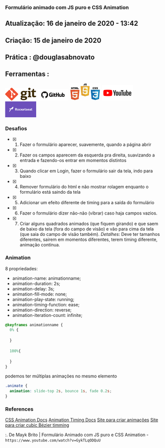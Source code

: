 ### Formulário animado com JS puro e CSS Animation

## Atualização: 16 de janeiro de 2020 - 13:42
## Criação: 15 de janeiro de 2020
## Prática : @douglasabnovato

## Ferramentas : 

![Git](/images/logo-git.png)
![Github](/images/logo-github.png)
![HTML/CSS/Javascript](/images/logo-html-css-js.jpeg)
![Youtube](/images/logo-youtube.png)
![Rocketseat](/images/logo-rocketseat.png)

### Desafios

- [x] 1. Fazer o formulário aparecer, suavemente, quando a página abrir
- [x] 2. Fazer os campos aparecem da esquerda pra direita, suavizando a entrada e fazendo-os entrar em momentos distintos
- [x] 3. Quando clicar em Login, fazer o formulário sair da tela, indo para baixo
- [x] 4. Remover formulário do html e não mostrar rolagem enquanto o formulário está saindo da tela
- [x] 5. Adicionar um efeito diferente de timing para a saída do formulário
- [x] 6. Fazer o formulário dizer não-não (vibrar) caso haja campos vazios.
- [x] 7. Criar alguns quadrados animados (que fiquem girando) e que saem de baixo da tela (fora do campo de visão) e vão para cima da tela (que saia do campo de visão também). _Detalhes_: Deve ter tamanhos diferentes, sairem em momentos diferentes, terem timing diferente, animação contínua.

### Animation

8 propriedades:

- animation-name: animationname;
- animation-duration: 2s;
- animation-delay: 3s;
- animation-fill-mode: none;
- animation-play-state: running;
- animation-timing-function: ease;
- animation-direction: reverse;
- animation-iteration-count: infinite;

```css
@keyframes animationname {
  0% {

  }

  100%{

  }
}
```

podemos ter múltiplas animações no mesmo elemento

```css
.animate {
  animation: slide-top 2s, bounce 1s, fade 0.2s;
}
```

### References

[CSS Animation Docs](https://developer.mozilla.org/en-US/docs/Web/CSS/CSS_Animations/Using_CSS_animations)
[Animation Timing Docs](https://developer.mozilla.org/en-US/docs/Web/CSS/animation-timing-function)
[Site para criar animações](http://animista.net/play/basic/scale-up)
[Site para criar cubic Bézier timming](https://matthewlein.com/tools/ceaser)<br/>

:. De Mayk Brito | Formulário Animado com JS puro e CSS Animation - `https://www.youtube.com/watch?v=GykTLqODQuU`